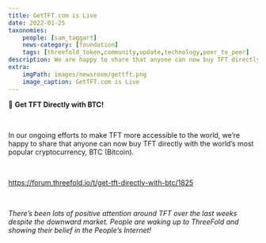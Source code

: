 ```yaml
---
title: GetTFT.com is Live
date: 2022-01-25
taxonomies:
    people: [sam_taggart]
    news-category: [foundation]
    tags: [threefold_token,community,update,technology,peer_to_peer]
description: We are happy to share that anyone can now buy TFT directly with the world's most popular cryptocurrency, Bitcoin.
extra:
    imgPath: images/newsroom/gettft.png
    image_caption: GetTFT.com is Live
---
```



🚨 **Get TFT Directly with BTC!**

<br/>

In our ongoing efforts to make TFT more accessible to the world, we’re happy to share that anyone can now buy TFT directly with the world’s most popular cryptocurrency, BTC (Bitcoin).

<br/>

https://forum.threefold.io/t/get-tft-directly-with-btc/1825

<br/>

*There’s been lots of positive attention around TFT over the last weeks despite the downward market. People are waking up to ThreeFold and showing their belief in the People’s Internet!*